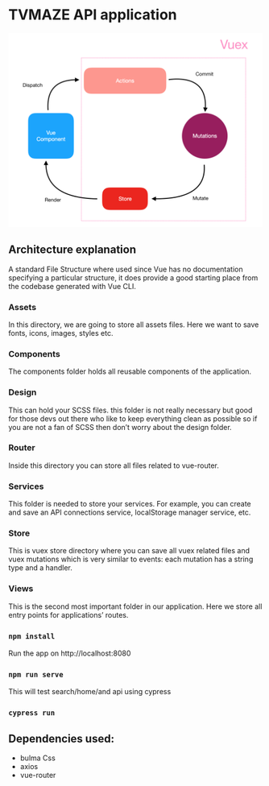 # TVMAZE API application

![Alt text](src/assets/architecture.png?raw=true "Title")

## Architecture explanation
A standard File Structure where used since Vue has no documentation specifying a particular structure, it does provide a good starting place from the codebase generated with Vue CLI.

### Assets
In this directory, we are going to store all assets files. Here we want to save fonts, icons, images, styles etc.

### Components 
The components folder holds all reusable components of the application.

### Design
This can hold your SCSS files. this folder is not really necessary but good for those devs out there who like to keep everything clean as possible so if you are not a fan of SCSS then don’t worry about the design folder.

### Router
Inside this directory you can store all files related to vue-router. 

### Services
This folder is needed to store your services. For example, you can create and save an API connections service, localStorage manager service, etc.

### Store
This is vuex store directory where you can save all vuex related files and vuex mutations which is very similar to events: each mutation has a string type and a handler.

### Views
This is the second most important folder in our application. Here we store all entry points for applications’ routes.

### `npm install`

Run the app on http://localhost:8080

### `npm run serve`

This will test search/home/and api using cypress

### `cypress run`


## Dependencies used:

- bulma Css
- axios
- vue-router
